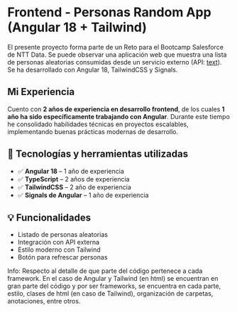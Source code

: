 # Frontend - Personas Random App (Angular 18 + Tailwind)

El presente proyecto forma parte de un Reto para el Bootcamp Salesforce de NTT Data.
Se puede observar una aplicación web que muestra una lista de personas aleatorias consumidas desde un servicio externo (API: [text](https://randomuser.me/)).
Se ha desarrollado con Angular 18, TailwindCSS y Signals.

## Mi Experiencia

Cuento con **2 años de experiencia en desarrollo frontend**, de los cuales **1 año ha sido específicamente trabajando con Angular**. Durante este tiempo he consolidado habilidades técnicas en proyectos escalables, implementando buenas prácticas modernas de desarrollo.

## 🚀 Tecnologías y herramientas utilizadas

- ✅ **Angular 18** – 1 año de experiencia  
- ✅ **TypeScript** – 2 años de experiencia  
- ✅ **TailwindCSS** – 2 año de experiencia  
- ✅ **Signals de Angular** – 1 año de experiencia

## 💡 Funcionalidades

- Listado de personas aleatorias
- Integración con API externa
- Estilo moderno con Tailwind
- Botón para refrescar personas

Info: Respecto al detalle de que parte del código pertenece a cada framework. En el caso de Angular y Tailwind (en html) se encuentran en gran parte del código y por ser frameworks, se encuentra en cada parte, estilo, clases de html (en caso de Tailwind), organización de carpetas, anotaciones, entre otros.
